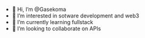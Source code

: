 - 👋 Hi, I’m @Gasekoma
- 👀 I’m interested in sotware development and web3
- 🌱 I’m currently learning fullstack
- 💞️ I’m looking to collaborate on APIs


<!---
Gasekoma/Gasekoma is a ✨ special ✨ repository because its `README.md` (this file) appears on your GitHub profile.
You can click the Preview link to take a look at your changes.
--->

